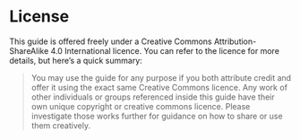 # License

This guide is offered freely under a Creative Commons Attribution-ShareAlike 4.0 International licence. You can refer to the licence for more details, but here’s a quick summary:&#x20;

> You may use the guide for any purpose if you both attribute credit and offer it using the exact same Creative Commons licence. Any work of other individuals or groups referenced inside this guide have their own unique copyright or creative commons licence. Please investigate those works further for guidance on how to share or use them creatively.
